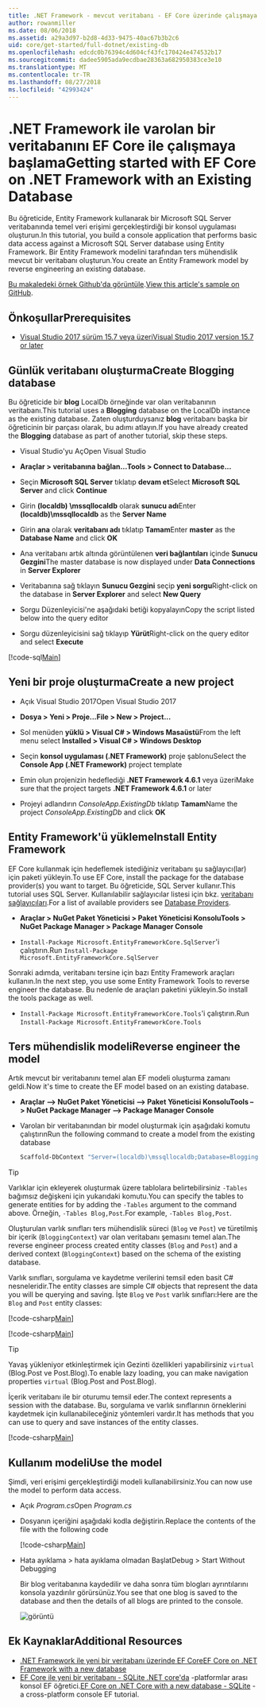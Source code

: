 ```yaml
---
title: .NET Framework - mevcut veritabanı - EF Core üzerinde çalışmaya başlama
author: rowanmiller
ms.date: 08/06/2018
ms.assetid: a29a3d97-b2d8-4d33-9475-40ac67b3b2c6
uid: core/get-started/full-dotnet/existing-db
ms.openlocfilehash: edcdc0b76394c4d604cf43fc170424e474532b17
ms.sourcegitcommit: dadee5905ada9ecdbae28363a682950383ce3e10
ms.translationtype: MT
ms.contentlocale: tr-TR
ms.lasthandoff: 08/27/2018
ms.locfileid: "42993424"
---
```

# <a name="getting-started-with-ef-core-on-net-framework-with-an-existing-database"></a><span data-ttu-id="09292-102">.NET Framework ile varolan bir veritabanını EF Core ile çalışmaya başlama</span><span class="sxs-lookup"><span data-stu-id="09292-102">Getting started with EF Core on .NET Framework with an Existing Database</span></span>

<span data-ttu-id="09292-103">Bu öğreticide, Entity Framework kullanarak bir Microsoft SQL Server veritabanında temel veri erişimi gerçekleştirdiği bir konsol uygulaması oluşturun.</span><span class="sxs-lookup"><span data-stu-id="09292-103">In this tutorial, you build a console application that performs basic data access against a Microsoft SQL Server database using Entity Framework.</span></span> <span data-ttu-id="09292-104">Bir Entity Framework modelini tarafından ters mühendislik mevcut bir veritabanı oluşturun.</span><span class="sxs-lookup"><span data-stu-id="09292-104">You create an Entity Framework model by reverse engineering an existing database.</span></span>

<span data-ttu-id="09292-105">[Bu makaledeki örnek Github'da görüntüle](https://github.com/aspnet/EntityFramework.Docs/tree/master/samples/core/GetStarted/FullNet/ConsoleApp.ExistingDb).</span><span class="sxs-lookup"><span data-stu-id="09292-105">[View this article's sample on GitHub](https://github.com/aspnet/EntityFramework.Docs/tree/master/samples/core/GetStarted/FullNet/ConsoleApp.ExistingDb).</span></span>

## <a name="prerequisites"></a><span data-ttu-id="09292-106">Önkoşullar</span><span class="sxs-lookup"><span data-stu-id="09292-106">Prerequisites</span></span>

* [<span data-ttu-id="09292-107">Visual Studio 2017 sürüm 15.7 veya üzeri</span><span class="sxs-lookup"><span data-stu-id="09292-107">Visual Studio 2017 version 15.7 or later</span></span>](https://www.visualstudio.com/downloads/)

## <a name="create-blogging-database"></a><span data-ttu-id="09292-108">Günlük veritabanı oluşturma</span><span class="sxs-lookup"><span data-stu-id="09292-108">Create Blogging database</span></span>

<span data-ttu-id="09292-109">Bu öğreticide bir **blog** LocalDb örneğinde var olan veritabanının veritabanı.</span><span class="sxs-lookup"><span data-stu-id="09292-109">This tutorial uses a **Blogging** database on the LocalDb instance as the existing database.</span></span> <span data-ttu-id="09292-110">Zaten oluşturduysanız **blog** veritabanı başka bir öğreticinin bir parçası olarak, bu adımı atlayın.</span><span class="sxs-lookup"><span data-stu-id="09292-110">If you have already created the **Blogging** database as part of another tutorial, skip these steps.</span></span>

* <span data-ttu-id="09292-111">Visual Studio'yu Aç</span><span class="sxs-lookup"><span data-stu-id="09292-111">Open Visual Studio</span></span>

* <span data-ttu-id="09292-112">**Araçlar > veritabanına bağlan...**</span><span class="sxs-lookup"><span data-stu-id="09292-112">**Tools > Connect to Database...**</span></span>

* <span data-ttu-id="09292-113">Seçin **Microsoft SQL Server** tıklatıp **devam et**</span><span class="sxs-lookup"><span data-stu-id="09292-113">Select **Microsoft SQL Server** and click **Continue**</span></span>

* <span data-ttu-id="09292-114">Girin **(localdb) \mssqllocaldb** olarak **sunucu adı**</span><span class="sxs-lookup"><span data-stu-id="09292-114">Enter **(localdb)\mssqllocaldb** as the **Server Name**</span></span>

* <span data-ttu-id="09292-115">Girin **ana** olarak **veritabanı adı** tıklatıp **Tamam**</span><span class="sxs-lookup"><span data-stu-id="09292-115">Enter **master** as the **Database Name** and click **OK**</span></span>

* <span data-ttu-id="09292-116">Ana veritabanı artık altında görüntülenen **veri bağlantıları** içinde **Sunucu Gezgini**</span><span class="sxs-lookup"><span data-stu-id="09292-116">The master database is now displayed under **Data Connections** in **Server Explorer**</span></span>

* <span data-ttu-id="09292-117">Veritabanına sağ tıklayın **Sunucu Gezgini** seçip **yeni sorgu**</span><span class="sxs-lookup"><span data-stu-id="09292-117">Right-click on the database in **Server Explorer** and select **New Query**</span></span>

* <span data-ttu-id="09292-118">Sorgu Düzenleyicisi'ne aşağıdaki betiği kopyalayın</span><span class="sxs-lookup"><span data-stu-id="09292-118">Copy the script listed below into the query editor</span></span>

* <span data-ttu-id="09292-119">Sorgu düzenleyicisini sağ tıklayıp **Yürüt**</span><span class="sxs-lookup"><span data-stu-id="09292-119">Right-click on the query editor and select **Execute**</span></span>

[!code-sql[Main](../_shared/create-blogging-database-script.sql)]

## <a name="create-a-new-project"></a><span data-ttu-id="09292-120">Yeni bir proje oluşturma</span><span class="sxs-lookup"><span data-stu-id="09292-120">Create a new project</span></span>

* <span data-ttu-id="09292-121">Açık Visual Studio 2017</span><span class="sxs-lookup"><span data-stu-id="09292-121">Open Visual Studio 2017</span></span>

* <span data-ttu-id="09292-122">**Dosya > Yeni > Proje...**</span><span class="sxs-lookup"><span data-stu-id="09292-122">**File > New > Project...**</span></span>

* <span data-ttu-id="09292-123">Sol menüden **yüklü > Visual C# > Windows Masaüstü**</span><span class="sxs-lookup"><span data-stu-id="09292-123">From the left menu select **Installed > Visual C# > Windows Desktop**</span></span>

* <span data-ttu-id="09292-124">Seçin **konsol uygulaması (.NET Framework)** proje şablonu</span><span class="sxs-lookup"><span data-stu-id="09292-124">Select the **Console App (.NET Framework)** project template</span></span>

* <span data-ttu-id="09292-125">Emin olun projenizin hedeflediği **.NET Framework 4.6.1** veya üzeri</span><span class="sxs-lookup"><span data-stu-id="09292-125">Make sure that the project targets **.NET Framework 4.6.1** or later</span></span>

* <span data-ttu-id="09292-126">Projeyi adlandırın *ConsoleApp.ExistingDb* tıklatıp **Tamam**</span><span class="sxs-lookup"><span data-stu-id="09292-126">Name the project *ConsoleApp.ExistingDb* and click **OK**</span></span>

## <a name="install-entity-framework"></a><span data-ttu-id="09292-127">Entity Framework'ü yükleme</span><span class="sxs-lookup"><span data-stu-id="09292-127">Install Entity Framework</span></span>

<span data-ttu-id="09292-128">EF Core kullanmak için hedeflemek istediğiniz veritabanı şu sağlayıcı(lar) için paketi yükleyin.</span><span class="sxs-lookup"><span data-stu-id="09292-128">To use EF Core, install the package for the database provider(s) you want to target.</span></span> <span data-ttu-id="09292-129">Bu öğreticide, SQL Server kullanır.</span><span class="sxs-lookup"><span data-stu-id="09292-129">This tutorial uses SQL Server.</span></span> <span data-ttu-id="09292-130">Kullanılabilir sağlayıcılar listesi için bkz. [veritabanı sağlayıcıları](../../providers/index.md).</span><span class="sxs-lookup"><span data-stu-id="09292-130">For a list of available providers see [Database Providers](../../providers/index.md).</span></span>

* <span data-ttu-id="09292-131">**Araçlar > NuGet Paket Yöneticisi > Paket Yöneticisi Konsolu**</span><span class="sxs-lookup"><span data-stu-id="09292-131">**Tools > NuGet Package Manager > Package Manager Console**</span></span>

* <span data-ttu-id="09292-132">`Install-Package Microsoft.EntityFrameworkCore.SqlServer`'i çalıştırın.</span><span class="sxs-lookup"><span data-stu-id="09292-132">Run `Install-Package Microsoft.EntityFrameworkCore.SqlServer`</span></span>

<span data-ttu-id="09292-133">Sonraki adımda, veritabanı tersine için bazı Entity Framework araçları kullanın.</span><span class="sxs-lookup"><span data-stu-id="09292-133">In the next step, you use some Entity Framework Tools to reverse engineer the database.</span></span> <span data-ttu-id="09292-134">Bu nedenle de araçları paketini yükleyin.</span><span class="sxs-lookup"><span data-stu-id="09292-134">So install the tools package as well.</span></span>

* <span data-ttu-id="09292-135">`Install-Package Microsoft.EntityFrameworkCore.Tools`'i çalıştırın.</span><span class="sxs-lookup"><span data-stu-id="09292-135">Run `Install-Package Microsoft.EntityFrameworkCore.Tools`</span></span>

## <a name="reverse-engineer-the-model"></a><span data-ttu-id="09292-136">Ters mühendislik modeli</span><span class="sxs-lookup"><span data-stu-id="09292-136">Reverse engineer the model</span></span>

<span data-ttu-id="09292-137">Artık mevcut bir veritabanını temel alan EF modeli oluşturma zamanı geldi.</span><span class="sxs-lookup"><span data-stu-id="09292-137">Now it's time to create the EF model based on an existing database.</span></span>

* <span data-ttu-id="09292-138">**Araçlar –> NuGet Paket Yöneticisi –> Paket Yöneticisi Konsolu**</span><span class="sxs-lookup"><span data-stu-id="09292-138">**Tools –> NuGet Package Manager –> Package Manager Console**</span></span>

* <span data-ttu-id="09292-139">Varolan bir veritabanından bir model oluşturmak için aşağıdaki komutu çalıştırın</span><span class="sxs-lookup"><span data-stu-id="09292-139">Run the following command to create a model from the existing database</span></span>

  ``` powershell
  Scaffold-DbContext "Server=(localdb)\mssqllocaldb;Database=Blogging;Trusted_Connection=True;" Microsoft.EntityFrameworkCore.SqlServer
  ```

> [!TIP]  
> <span data-ttu-id="09292-140">Varlıklar için ekleyerek oluşturmak üzere tablolara belirtebilirsiniz `-Tables` bağımsız değişkeni için yukarıdaki komutu.</span><span class="sxs-lookup"><span data-stu-id="09292-140">You can specify the tables to generate entities for by adding the `-Tables` argument to the command above.</span></span> <span data-ttu-id="09292-141">Örneğin, `-Tables Blog,Post`.</span><span class="sxs-lookup"><span data-stu-id="09292-141">For example, `-Tables Blog,Post`.</span></span>

<span data-ttu-id="09292-142">Oluşturulan varlık sınıfları ters mühendislik süreci (`Blog` ve `Post`) ve türetilmiş bir içerik (`BloggingContext`) var olan veritabanı şemasını temel alan.</span><span class="sxs-lookup"><span data-stu-id="09292-142">The reverse engineer process created entity classes (`Blog` and `Post`) and a derived context (`BloggingContext`) based on the schema of the existing database.</span></span>

<span data-ttu-id="09292-143">Varlık sınıfları, sorgulama ve kaydetme verilerini temsil eden basit C# nesneleridir.</span><span class="sxs-lookup"><span data-stu-id="09292-143">The entity classes are simple C# objects that represent the data you will be querying and saving.</span></span> <span data-ttu-id="09292-144">İşte `Blog` ve `Post` varlık sınıfları:</span><span class="sxs-lookup"><span data-stu-id="09292-144">Here are the `Blog` and `Post` entity classes:</span></span>

 [!code-csharp[Main](../../../../samples/core/GetStarted/FullNet/ConsoleApp.ExistingDb/Blog.cs)]

[!code-csharp[Main](../../../../samples/core/GetStarted/FullNet/ConsoleApp.ExistingDb/Post.cs)]

> [!TIP]  
> <span data-ttu-id="09292-145">Yavaş yükleniyor etkinleştirmek için Gezinti özellikleri yapabilirsiniz `virtual` (Blog.Post ve Post.Blog).</span><span class="sxs-lookup"><span data-stu-id="09292-145">To enable lazy loading, you can make navigation properties `virtual` (Blog.Post and Post.Blog).</span></span>

<span data-ttu-id="09292-146">İçerik veritabanı ile bir oturumu temsil eder.</span><span class="sxs-lookup"><span data-stu-id="09292-146">The context represents a session with the database.</span></span> <span data-ttu-id="09292-147">Bu, sorgulama ve varlık sınıflarının örneklerini kaydetmek için kullanabileceğiniz yöntemleri vardır.</span><span class="sxs-lookup"><span data-stu-id="09292-147">It has methods that you can use to query and save instances of the entity classes.</span></span>

[!code-csharp[Main](../../../../samples/core/GetStarted/FullNet/ConsoleApp.ExistingDb/BloggingContext.cs)]

## <a name="use-the-model"></a><span data-ttu-id="09292-148">Kullanım modeli</span><span class="sxs-lookup"><span data-stu-id="09292-148">Use the model</span></span>

<span data-ttu-id="09292-149">Şimdi, veri erişimi gerçekleştirdiği modeli kullanabilirsiniz.</span><span class="sxs-lookup"><span data-stu-id="09292-149">You can now use the model to perform data access.</span></span>

* <span data-ttu-id="09292-150">Açık *Program.cs*</span><span class="sxs-lookup"><span data-stu-id="09292-150">Open *Program.cs*</span></span>

* <span data-ttu-id="09292-151">Dosyanın içeriğini aşağıdaki kodla değiştirin.</span><span class="sxs-lookup"><span data-stu-id="09292-151">Replace the contents of the file with the following code</span></span>

  [!code-csharp[Main](../../../../samples/core/GetStarted/FullNet/ConsoleApp.ExistingDb/Program.cs)] 

* <span data-ttu-id="09292-152">Hata ayıklama > hata ayıklama olmadan Başlat</span><span class="sxs-lookup"><span data-stu-id="09292-152">Debug > Start Without Debugging</span></span>

  <span data-ttu-id="09292-153">Bir blog veritabanına kaydedilir ve daha sonra tüm blogları ayrıntılarını konsola yazdırılır görürsünüz.</span><span class="sxs-lookup"><span data-stu-id="09292-153">You see that one blog is saved to the database and then the details of all blogs are printed to the console.</span></span>

  ![görüntü](_static/output-existing-db.png)

## <a name="additional-resources"></a><span data-ttu-id="09292-155">Ek Kaynaklar</span><span class="sxs-lookup"><span data-stu-id="09292-155">Additional Resources</span></span>

* [<span data-ttu-id="09292-156">.NET Framework ile yeni bir veritabanı üzerinde EF Core</span><span class="sxs-lookup"><span data-stu-id="09292-156">EF Core on .NET Framework with a new database</span></span>](xref:core/get-started/full-dotnet/new-db)
* <span data-ttu-id="09292-157">[EF Core ile yeni bir veritabanı - SQLite .NET core'da](xref:core/get-started/netcore/new-db-sqlite) -platformlar arası konsol EF öğretici.</span><span class="sxs-lookup"><span data-stu-id="09292-157">[EF Core on .NET Core with a new database - SQLite](xref:core/get-started/netcore/new-db-sqlite) -  a cross-platform console EF tutorial.</span></span>
